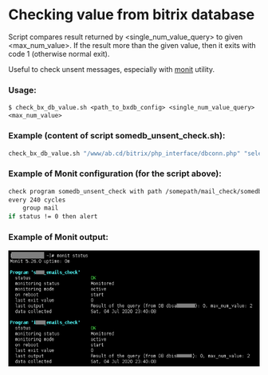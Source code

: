# Checking value from bitrix database

Script compares result returned by <single_num_value_query> to given <max_num_value>.
If the result more than the given value, then it exits with code 1 (otherwise normal exit).

Useful to check unsent messages, especially with [monit](https://mmonit.com/monit/) utility.

### Usage:
```console
$ check_bx_db_value.sh <path_to_bxdb_config> <single_num_value_query> <max_num_value>
```
### Example (content of script somedb_unsent_check.sh):
```bash
check_bx_db_value.sh "/www/ab.cd/bitrix/php_interface/dbconn.php" "select count(id) from b_event where SUCCESS_EXEC<>'Y'" 2
```
### Example of Monit configuration (for the script above):

```bash
check program somedb_unsent_check with path /somepath/mail_check/somedb_unsent_check.sh
every 240 cycles
    group mail
if status != 0 then alert
```
### Example of Monit output:
![Monit output](https://github.com/AlexeyGogolev/check-bx-db-value/blob/master/monit_output.png?raw=true)
